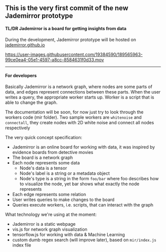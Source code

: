
## This is the very first commit of the new Jademirror prototype

####  TL/DR Jademirror is a board for getting insights from data

During the development, Jademirror prototype will be hosted on [jademirror.github.io](https://jademirror.github.io)

https://user-images.githubusercontent.com/19384590/189565963-99ce0ea4-05e1-4597-a8cc-8584631f0d33.mov

-------

#### For developers

Basically Jademirror is a network graph, where nodes are some parts of data, and edges represent connections between these parts. When the user writes a query, the appropriate worker starts up. Worker is a script that is able to change the graph.

The documentation will be soon, for now just try to look through the workers code (mir folder). Two sample workers are `whitenoise` and `connectall`, they create nodes with 2D white noise and connect all nodes respectively

The very quick concept specification:

- Jademirror is an online board for working with data, it was inspired by evidence boards from detective movies
- The board is a network graph
- Each node represents some data
  - Node's data is a tensor
  - Node's label is a string or a metadata object
  - Node's type is a string in the form ```foo/bar``` where foo describes how to visualize the node, yet bar shows what exactly the node represents
- Each edge represents some relation
- User writes queries to make changes to the board
- Queries execute workers, i.e. scripts, that can interact with the graph

What technology we're using at the moment:

- Jademirror is a static webpage
- vis.js for network graph visualization
- tensorflow.js for working with data & Machine Learning
- custom dumb regex search (will improve later), based on `mir/index.js` index file

